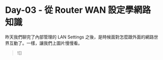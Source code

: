 # Day-03 - 從 Router WAN 設定學網路知識

昨天我們聊完了內部管理的 LAN Settings 之後，是時候面對怎麼跟外面的網路世界互動了。一樣，讓我們上圖片慢慢看。
> ![]
